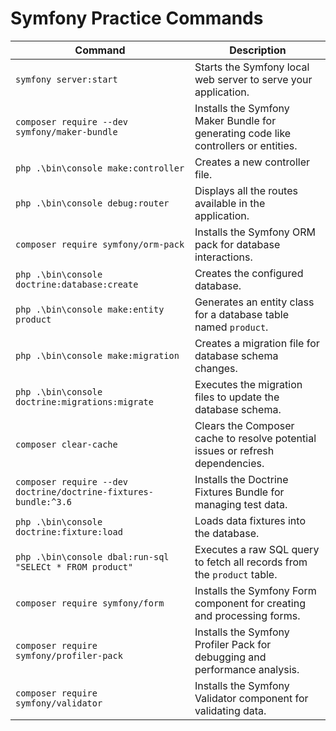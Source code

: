 # Symfony Practice Commands

| **Command**                                  | **Description**                                                                 |
|----------------------------------------------|---------------------------------------------------------------------------------|
| `symfony server:start`                       | Starts the Symfony local web server to serve your application.                 |
| `composer require --dev symfony/maker-bundle`| Installs the Symfony Maker Bundle for generating code like controllers or entities.|
| `php .\bin\console make:controller`          | Creates a new controller file.                                                 |
| `php .\bin\console debug:router`             | Displays all the routes available in the application.                          |
| `composer require symfony/orm-pack`          | Installs the Symfony ORM pack for database interactions.                       |
| `php .\bin\console doctrine:database:create` | Creates the configured database.                                               |
| `php .\bin\console make:entity product`      | Generates an entity class for a database table named `product`.                |
| `php .\bin\console make:migration`           | Creates a migration file for database schema changes.                          |
| `php .\bin\console doctrine:migrations:migrate` | Executes the migration files to update the database schema.                    |
| `composer clear-cache`                       | Clears the Composer cache to resolve potential issues or refresh dependencies. |
| `composer require --dev doctrine/doctrine-fixtures-bundle:^3.6` | Installs the Doctrine Fixtures Bundle for managing test data.                |
| `php .\bin\console doctrine:fixture:load`    | Loads data fixtures into the database.                                         |
| `php .\bin\console dbal:run-sql "SELECt * FROM product"` | Executes a raw SQL query to fetch all records from the `product` table.     |
| `composer require symfony/form`              | Installs the Symfony Form component for creating and processing forms.         |
| `composer require symfony/profiler-pack`     | Installs the Symfony Profiler Pack for debugging and performance analysis.     |
| `composer require symfony/validator`         | Installs the Symfony Validator component for validating data.                  |
